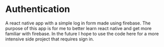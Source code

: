 # Authentication
A react native app with a simple log in form made using firebase. The purpose of this app is for me to better learn react native and get more familiar with firebase. In the future I hope to use the code here for a more intensive side project that requires sign in. 
